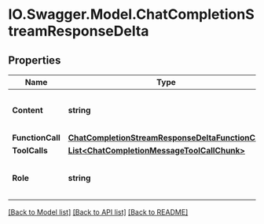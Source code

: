 # IO.Swagger.Model.ChatCompletionStreamResponseDelta
## Properties

Name | Type | Description | Notes
------------ | ------------- | ------------- | -------------
**Content** | **string** | The contents of the chunk message. | [optional] 
**FunctionCall** | [**ChatCompletionStreamResponseDeltaFunctionCall**](ChatCompletionStreamResponseDeltaFunctionCall.md) |  | [optional] 
**ToolCalls** | [**List&lt;ChatCompletionMessageToolCallChunk&gt;**](ChatCompletionMessageToolCallChunk.md) |  | [optional] 
**Role** | **string** | The role of the author of this message. | [optional] 

[[Back to Model list]](../README.md#documentation-for-models) [[Back to API list]](../README.md#documentation-for-api-endpoints) [[Back to README]](../README.md)

